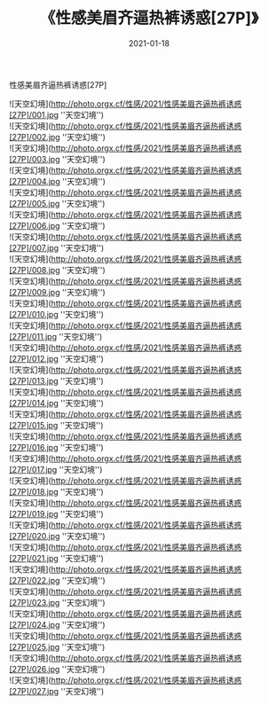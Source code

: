 ﻿---
layout: post
title: 《性感美眉齐逼热裤诱惑[27P]》
date: 2021-01-18
img: http://photo.orgx.cf/性感/2021/性感美眉齐逼热裤诱惑[27P]/000.jpg
tags: [美女,性感,泳衣]
---

性感美眉齐逼热裤诱惑[27P]



![天空幻境](http://photo.orgx.cf/性感/2021/性感美眉齐逼热裤诱惑[27P]/001.jpg ''天空幻境'')<br>
![天空幻境](http://photo.orgx.cf/性感/2021/性感美眉齐逼热裤诱惑[27P]/002.jpg ''天空幻境'')<br>
![天空幻境](http://photo.orgx.cf/性感/2021/性感美眉齐逼热裤诱惑[27P]/003.jpg ''天空幻境'')<br>
![天空幻境](http://photo.orgx.cf/性感/2021/性感美眉齐逼热裤诱惑[27P]/004.jpg ''天空幻境'')<br>
![天空幻境](http://photo.orgx.cf/性感/2021/性感美眉齐逼热裤诱惑[27P]/005.jpg ''天空幻境'')<br>
![天空幻境](http://photo.orgx.cf/性感/2021/性感美眉齐逼热裤诱惑[27P]/006.jpg ''天空幻境'')<br>
![天空幻境](http://photo.orgx.cf/性感/2021/性感美眉齐逼热裤诱惑[27P]/007.jpg ''天空幻境'')<br>
![天空幻境](http://photo.orgx.cf/性感/2021/性感美眉齐逼热裤诱惑[27P]/008.jpg ''天空幻境'')<br>
![天空幻境](http://photo.orgx.cf/性感/2021/性感美眉齐逼热裤诱惑[27P]/009.jpg ''天空幻境'')<br>
![天空幻境](http://photo.orgx.cf/性感/2021/性感美眉齐逼热裤诱惑[27P]/010.jpg ''天空幻境'')<br>
![天空幻境](http://photo.orgx.cf/性感/2021/性感美眉齐逼热裤诱惑[27P]/011.jpg ''天空幻境'')<br>
![天空幻境](http://photo.orgx.cf/性感/2021/性感美眉齐逼热裤诱惑[27P]/012.jpg ''天空幻境'')<br>
![天空幻境](http://photo.orgx.cf/性感/2021/性感美眉齐逼热裤诱惑[27P]/013.jpg ''天空幻境'')<br>
![天空幻境](http://photo.orgx.cf/性感/2021/性感美眉齐逼热裤诱惑[27P]/014.jpg ''天空幻境'')<br>
![天空幻境](http://photo.orgx.cf/性感/2021/性感美眉齐逼热裤诱惑[27P]/015.jpg ''天空幻境'')<br>
![天空幻境](http://photo.orgx.cf/性感/2021/性感美眉齐逼热裤诱惑[27P]/016.jpg ''天空幻境'')<br>
![天空幻境](http://photo.orgx.cf/性感/2021/性感美眉齐逼热裤诱惑[27P]/017.jpg ''天空幻境'')<br>
![天空幻境](http://photo.orgx.cf/性感/2021/性感美眉齐逼热裤诱惑[27P]/018.jpg ''天空幻境'')<br>
![天空幻境](http://photo.orgx.cf/性感/2021/性感美眉齐逼热裤诱惑[27P]/019.jpg ''天空幻境'')<br>
![天空幻境](http://photo.orgx.cf/性感/2021/性感美眉齐逼热裤诱惑[27P]/020.jpg ''天空幻境'')<br>
![天空幻境](http://photo.orgx.cf/性感/2021/性感美眉齐逼热裤诱惑[27P]/021.jpg ''天空幻境'')<br>
![天空幻境](http://photo.orgx.cf/性感/2021/性感美眉齐逼热裤诱惑[27P]/022.jpg ''天空幻境'')<br>
![天空幻境](http://photo.orgx.cf/性感/2021/性感美眉齐逼热裤诱惑[27P]/023.jpg ''天空幻境'')<br>
![天空幻境](http://photo.orgx.cf/性感/2021/性感美眉齐逼热裤诱惑[27P]/024.jpg ''天空幻境'')<br>
![天空幻境](http://photo.orgx.cf/性感/2021/性感美眉齐逼热裤诱惑[27P]/025.jpg ''天空幻境'')<br>
![天空幻境](http://photo.orgx.cf/性感/2021/性感美眉齐逼热裤诱惑[27P]/026.jpg ''天空幻境'')<br>
![天空幻境](http://photo.orgx.cf/性感/2021/性感美眉齐逼热裤诱惑[27P]/027.jpg ''天空幻境'')<br>